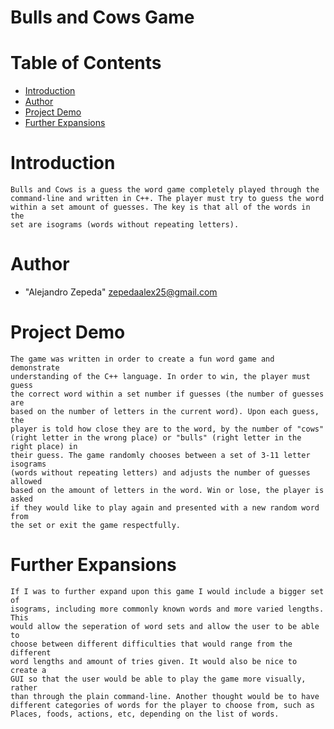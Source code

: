 # Bulls and Cows Game

# Table of Contents

* [Introduction](#introduction)
* [Author](#author)
* [Project Demo](#demo)
* [Further Expansions](#expansions)

# <a name="introduction"></a>Introduction
    Bulls and Cows is a guess the word game completely played through the 
	command-line and written in C++. The player must try to guess the word 
	within a set amount of guesses. The key is that all of the words in the 
	set are isograms (words without repeating letters).
    
# <a name="author"></a>Author
* "Alejandro Zepeda" <zepedaalex25@gmail.com>

# <a name="demo"></a>Project Demo

	The game was written in order to create a fun word game and demonstrate 
	understanding of the C++ language. In order to win, the player must guess 
	the correct word within a set number if guesses (the number of guesses are 
	based on the number of letters in the current word). Upon each guess, the 
	player is told how close they are to the word, by the number of "cows" (right letter in the wrong place) or "bulls" (right letter in the right place) in 
	their guess. The game randomly chooses between a set of 3-11 letter isograms
	(words without repeating letters) and adjusts the number of guesses allowed 
	based on the amount of letters in the word. Win or lose, the player is asked
	if they would like to play again and presented with a new random word from 
	the set or exit the game respectfully. 
	
# <a name="expansions"></a>Further Expansions
	If I was to further expand upon this game I would include a bigger set of 
	isograms, including more commonly known words and more varied lengths. This 
	would allow the seperation of word sets and allow the user to be able to 
	choose between different difficulties that would range from the different 
	word lengths and amount of tries given. It would also be nice to create a 
	GUI so that the user would be able to play the game more visually, rather 
	than through the plain command-line. Another thought would be to have 
	different categories of words for the player to choose from, such as 
	Places, foods, actions, etc, depending on the list of words.